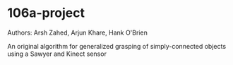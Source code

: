 # 106a-project

Authors: Arsh Zahed, Arjun Khare, Hank O'Brien

An original algorithm for generalized grasping of simply-connected objects using a Sawyer and Kinect sensor
